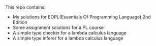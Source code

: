 This repo contains:

- My solutions for EOPL(Essentials Of Programming Language) 2nd Edition
- Some assignment solutions for a PL course
- A simple type checker for a lambda calculus language
- A simple type inferer for a lambda calculus language



